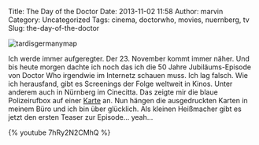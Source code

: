 Title: The Day of the Doctor
Date: 2013-11-02 11:58
Author: marvin
Category: Uncategorized
Tags: cinema, doctorwho, movies, nuernberg, tv
Slug: the-day-of-the-doctor

![tardisgermanymap]({filename}/images/tardisgermanymap.jpg)

Ich werde immer aufgeregter. Der 23. November kommt immer näher. Und bis
heute morgen dachte ich noch das ich die 50 Jahre Jubiläums-Episode von
Doctor Who irgendwie im Internetz schauen muss. Ich lag falsch. Wie ich
herausfand, gibt es Screenings der Folge weltweit in Kinos. Unter
anderem auch in Nürnberg im Cinecitta. Das zeigte mir die blaue
Polizeirufbox auf einer
[Karte](http://www.doctorwho.tv/watch-the-day-of-the-doctor) an. Nun
hängen die ausgedruckten Karten in meinem Büro und ich bin über
glücklich. Als kleinen Heißmacher gibt es jetzt den ersten Teaser zur
Episode... yeah...

{% youtube 7hRy2N2CMhQ %}

